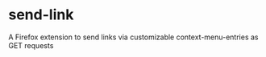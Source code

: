 # send-link
A Firefox extension to send links via customizable context-menu-entries as GET requests
